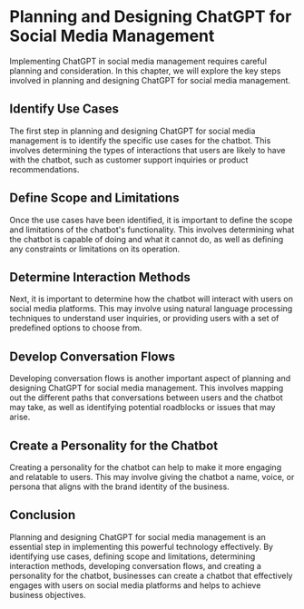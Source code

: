 Planning and Designing ChatGPT for Social Media Management
===========================================================================================================================

Implementing ChatGPT in social media management requires careful planning and consideration. In this chapter, we will explore the key steps involved in planning and designing ChatGPT for social media management.

Identify Use Cases
------------------

The first step in planning and designing ChatGPT for social media management is to identify the specific use cases for the chatbot. This involves determining the types of interactions that users are likely to have with the chatbot, such as customer support inquiries or product recommendations.

Define Scope and Limitations
----------------------------

Once the use cases have been identified, it is important to define the scope and limitations of the chatbot's functionality. This involves determining what the chatbot is capable of doing and what it cannot do, as well as defining any constraints or limitations on its operation.

Determine Interaction Methods
-----------------------------

Next, it is important to determine how the chatbot will interact with users on social media platforms. This may involve using natural language processing techniques to understand user inquiries, or providing users with a set of predefined options to choose from.

Develop Conversation Flows
--------------------------

Developing conversation flows is another important aspect of planning and designing ChatGPT for social media management. This involves mapping out the different paths that conversations between users and the chatbot may take, as well as identifying potential roadblocks or issues that may arise.

Create a Personality for the Chatbot
------------------------------------

Creating a personality for the chatbot can help to make it more engaging and relatable to users. This may involve giving the chatbot a name, voice, or persona that aligns with the brand identity of the business.

Conclusion
----------

Planning and designing ChatGPT for social media management is an essential step in implementing this powerful technology effectively. By identifying use cases, defining scope and limitations, determining interaction methods, developing conversation flows, and creating a personality for the chatbot, businesses can create a chatbot that effectively engages with users on social media platforms and helps to achieve business objectives.
